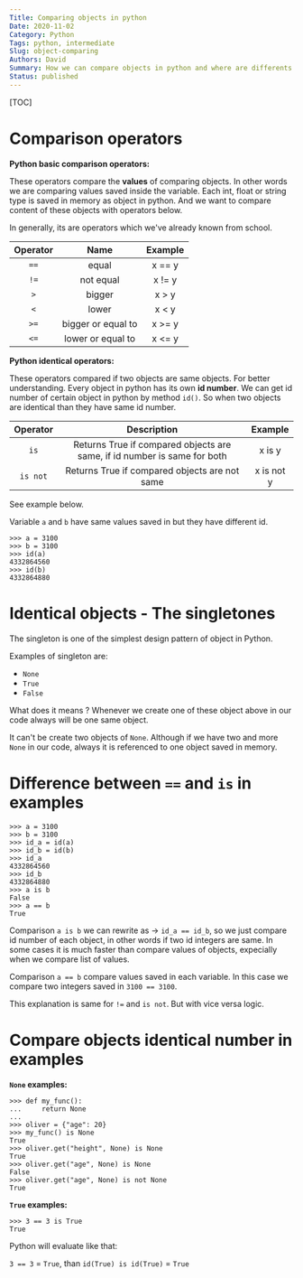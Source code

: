 ```yaml
---
Title: Comparing objects in python
Date: 2020-11-02
Category: Python
Tags: python, intermediate
Slug: object-comparing
Authors: David
Summary: How we can compare objects in python and where are differents
Status: published
---
```


[TOC]

# Comparison operators

**Python basic comparison operators:**

These operators compare the **values** of comparing objects. In other words we are comparing values saved inside the variable. Each int, float or string type is saved in memory as object in python. And we want to compare content of these objects with operators below.

In generally, its are operators which we've already known from school.

Operator | Name | Example
:-------:|:----:|:------:
`==`     | equal| x == y
`!=`     |not equal| x != y
`>`      |bigger  | x > y
`<`      |lower | x < y
`>=`     |bigger or equal to| x >= y
`<=`     |lower or equal to | x <= y


**Python identical operators:**

These operators compared if two objects are same objects.
For better understanding. Every object in python has its own **id number**.
We can get id number of certain object in python by method `id()`.
So when two objects are identical than they have same id number.

Operator | Description | Example
:-------:|:----:|:------:
`is`|Returns True if compared objects are same, if id number is same for both| x is y
`is not` |Returns True if compared objects are not same| x is not y


See example below.

Variable `a` and `b` have same values saved in but they have different id.

```shell
>>> a = 3100
>>> b = 3100
>>> id(a)
4332864560
>>> id(b)
4332864880
```

# Identical objects - The singletones

The singleton is one of the simplest design pattern of object in Python.

Examples of singleton are:

* `None`
* `True`
* `False`

What does it means ? Whenever we create one of these object above in our code
always will be one same object.

It can't be create two objects of `None`. Although if we have two and more `None` in our code, always it is referenced to one object saved in memory.


# Difference between `==` and `is` in examples

```shell
>>> a = 3100
>>> b = 3100
>>> id_a = id(a)
>>> id_b = id(b)
>>> id_a
4332864560
>>> id_b
4332864880
>>> a is b
False
>>> a == b
True

```

Comparison `a is b` we can rewrite as -> `id_a == id_b`, so we just compare id number of each object, in other words if two id integers are same. In some cases it is much faster than compare values of objects, expecially when we compare list of values.

Comparison `a == b` compare values saved in each variable. In this case we compare two integers saved in `3100 == 3100`.

This explanation is same for `!=` and `is not`. But with vice versa logic.

# Compare objects identical number in examples

**`None` examples:**

```shell
>>> def my_func():
...     return None
...
>>> oliver = {"age": 20}
>>> my_func() is None
True
>>> oliver.get("height", None) is None
True
>>> oliver.get("age", None) is None
False
>>> oliver.get("age", None) is not None
True
```

**`True` examples:**

```shell
>>> 3 == 3 is True
True
```

Python will evaluate like that:

`3 == 3` = `True`, than `id(True) is id(True)` = `True`


